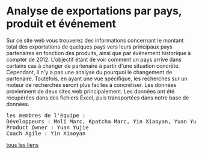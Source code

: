 # Analyse de exportations par pays, produit et événement
<p>Sur ce site web vous trouverez des informations concernant le montant total des exportations de quelques pays vers leurs principaux pays partenaires en fonction des produits, ainsi que par événement historique à compter de 2012. L'objectif étant de voir comment un pays arrive dans certains cas à changer de partenaire à partir d'une situation concrète. Cependant, il n'y a pas une analyse du pourquoi le changement de partenaire. Toutefois, en ayant une vue spécifique, les recherches sur un moteur de recherches seront plus faciles à concrétiser. Les données proviennent de deux sites web principalement. Les données ont été récupérées dans des fichiers Excel, puis transportées dans notre base de données.</p>
<pre>les membres de l'équipe : 
Développeurs : Moli Marc, Kpatcha Marc, Yin Xiaoyan, Yuan Yujie, Nouar Abdel
Product Owner : Yuan Yujie
Coach Agile : Yin Xiaoyan
</pre>
<a href="https://docs.google.com/document/d/1lqNEyiigqt2MQO1HqfJFumytFAVxBEQs9ShX_ByWA6w/edit?usp=sharing">tous les liens</a>
